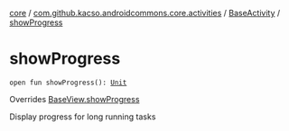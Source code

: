 [core](../../index.md) / [com.github.kacso.androidcommons.core.activities](../index.md) / [BaseActivity](index.md) / [showProgress](./show-progress.md)

# showProgress

`open fun showProgress(): `[`Unit`](https://kotlinlang.org/api/latest/jvm/stdlib/kotlin/-unit/index.html)

Overrides [BaseView.showProgress](../../com.github.kacso.androidcommons.core.views/-base-view/show-progress.md)

Display progress for long running tasks

